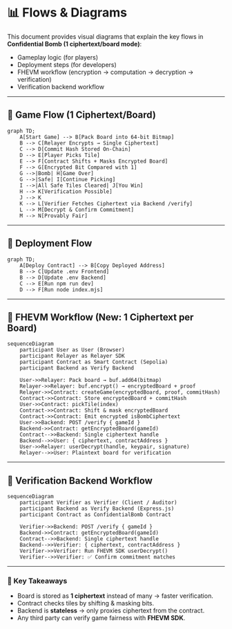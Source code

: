 # 📊 Flows & Diagrams

This document provides visual diagrams that explain the key flows in **Confidential Bomb (1 ciphertext/board mode)**:

* Gameplay logic (for players)
* Deployment steps (for developers)
* FHEVM workflow (encryption → computation → decryption → verification)
* Verification backend workflow

---

## 🎲 Game Flow (1 Ciphertext/Board)

```mermaid
graph TD;
    A[Start Game] --> B[Pack Board into 64-bit Bitmap]
    B --> C[Relayer Encrypts → Single Ciphertext]
    C --> D[Commit Hash Stored On-Chain]
    D --> E[Player Picks Tile]
    E --> F[Contract Shifts + Masks Encrypted Board]
    F --> G[Encrypted Bit Compared with 1]
    G -->|Bomb| H[Game Over]
    G -->|Safe| I[Continue Picking]
    I -->|All Safe Tiles Cleared| J[You Win]
    H --> K[Verification Possible]
    J --> K
    K --> L[Verifier Fetches Ciphertext via Backend /verify]
    L --> M[Decrypt & Confirm Commitment]
    M --> N[Provably Fair]
```

---

## 📌 Deployment Flow

```mermaid
graph TD;
    A[Deploy Contract] --> B[Copy Deployed Address]
    B --> C[Update .env Frontend]
    B --> D[Update .env Backend]
    C --> E[Run npm run dev]
    D --> F[Run node index.mjs]
```

---

## 🔄 FHEVM Workflow (New: 1 Ciphertext per Board)

```mermaid
sequenceDiagram
    participant User as User (Browser)
    participant Relayer as Relayer SDK
    participant Contract as Smart Contract (Sepolia)
    participant Backend as Verify Backend

    User->>Relayer: Pack board → buf.add64(bitmap)
    Relayer->>Relayer: buf.encrypt() → encryptedBoard + proof
    Relayer->>Contract: createGame(encryptedBoard, proof, commitHash)
    Contract->>Contract: Store encryptedBoard + commitHash
    User->>Contract: pickTile(index)
    Contract->>Contract: Shift & mask encryptedBoard
    Contract->>Contract: Emit encrypted isBombCiphertext
    User->>Backend: POST /verify { gameId }
    Backend->>Contract: getEncryptedBoard(gameId)
    Contract-->>Backend: Single ciphertext handle
    Backend-->>User: { ciphertext, contractAddress }
    User->>Relayer: userDecrypt(handle, keypair, signature)
    Relayer-->>User: Plaintext board for verification
```

---

## 🧐 Verification Backend Workflow

```mermaid
sequenceDiagram
    participant Verifier as Verifier (Client / Auditor)
    participant Backend as Verify Backend (Express.js)
    participant Contract as ConfidentialBomb Contract

    Verifier->>Backend: POST /verify { gameId }
    Backend->>Contract: getEncryptedBoard(gameId)
    Contract-->>Backend: Single ciphertext handle
    Backend-->>Verifier: { ciphertext, contractAddress }
    Verifier->>Verifier: Run FHEVM SDK userDecrypt()
    Verifier-->>Verifier: ✅ Confirm commitment matches
```

---

### 🔑 Key Takeaways

* Board is stored as **1 ciphertext** instead of many → faster verification.
* Contract checks tiles by shifting & masking bits.
* Backend is **stateless** → only proxies ciphertext from the contract.
* Any third party can verify game fairness with **FHEVM SDK**.